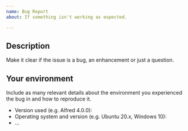 ```yaml
---
name: Bug Report
about: If something isn't working as expected.

---
```


<!-- Provide a general summary of the issue in the Title above -->

## Description

Make it clear if the issue is a bug, an enhancement or just a question.

## Your environment

Include as many relevant details about the environment you experienced the bug in and how to reproduce it.

* Version used (e.g. Alfred 4.0.0):
* Operating system and version (e.g. Ubuntu 20.x, Windows 10):
* ...
